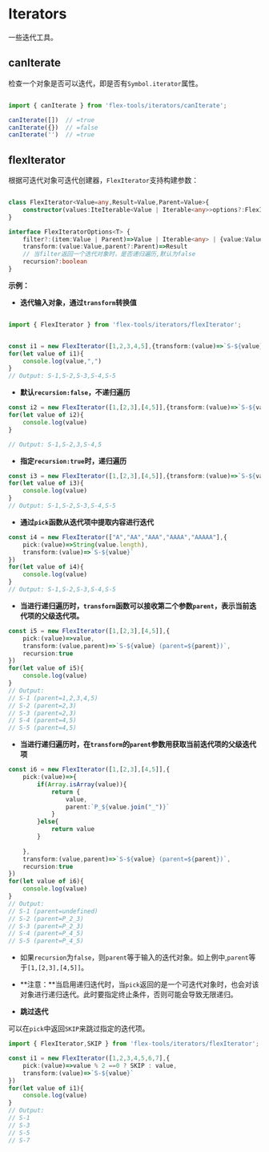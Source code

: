 # Iterators

一些迭代工具。

## canIterate

检查一个对象是否可以迭代，即是否有`Symbol.iterator`属性。

```ts

import { canIterate } from 'flex-tools/iterators/canIterate';

canIterate([])  // =true
canIterate({})  // =false
canIterate('')  // =true
```


## flexIterator

根据可迭代对象可迭代创建器，`FlexIterator`支持构建参数：

```ts

class FlexIterator<Value=any,Result=Value,Parent=Value>{
    constructor(values:IteIterable<Value | Iterable<any>>options?:FlexIteratorOptions<Value>)    
}

interface FlexIteratorOptions<T> {
    filter?:(item:Value | Parent)=>Value | Iterable<any> | {value:Value | Iterable<any>,parent:Parent}
    transform:(value:Value,parent?:Parent)=>Result
    // 当filter返回一个迭代对象时，是否递归遍历,默认为false
    recursion?:boolean
}
```
 

**示例：**

- **迭代输入对象，通过`transform`转换值**

```ts

import { FlexIterator } from 'flex-tools/iterators/flexIterator';


const i1 = new FlexIterator([1,2,3,4,5],{transform:(value)=>`S-${value}`})
for(let value of i1){
    console.log(value,",")
}
// Output: S-1,S-2,S-3,S-4,S-5
```

- **默认`recursion:false`，不递归遍历**

```ts 
const i2 = new FlexIterator([1,[2,3],[4,5]],{transform:(value)=>`S-${value}`})
for(let value of i2){
    console.log(value)
}

// Output: S-1,S-2,3,S-4,5
```
- **指定`recursion:true`时，递归遍历**

```ts
const i3 = new FlexIterator([1,[2,3],[4,5]],{transform:(value)=>`S-${value}`,recursion:true})
for(let value of i3){
    console.log(value)
}
// Output: S-1,S-2,S-3,S-4,S-5
```

- **通过`pick`函数从迭代项中提取内容进行迭代**

```ts
const i4 = new FlexIterator(["A","AA","AAA","AAAA","AAAAA"],{
    pick:(value)=>String(value.length),
    transform:(value)=>`S-${value}`
})
for(let value of i4){
    console.log(value)
}
// Output: S-1,S-2,S-3,S-4,S-5
```

- **当进行递归遍历时，`transform`函数可以接收第二个参数`parent`，表示当前迭代项的父级迭代项。**

```ts
const i5 = new FlexIterator([1,[2,3],[4,5]],{
    pick:(value)=>value,
    transform:(value,parent)=>`S-${value} (parent=${parent})`,
    recursion:true
})
for(let value of i5){
    console.log(value)
}
// Output: 
// S-1 (parent=1,2,3,4,5)
// S-2 (parent=2,3)
// S-3 (parent=2,3)
// S-4 (parent=4,5)
// S-5 (parent=4,5) 

```

- **当进行递归遍历时，在`transform`的`parent`参数用获取当前迭代项的父级迭代项**

```ts
const i6 = new FlexIterator([1,[2,3],[4,5]],{
    pick:(value)=>{
        if(Array.isArray(value)){
            return {
                value,
                parent:`P_${value.join("_")}`
            }
        }else{  
            return value    
        }
        
    },
    transform:(value,parent)=>`S-${value} (parent=${parent})`,
    recursion:true
})
for(let value of i6){
    console.log(value)
}
// Output: 
// S-1 (parent=undefined)
// S-2 (parent=P_2_3)
// S-3 (parent=P_2_3)
// S-4 (parent=P_4_5)
// S-5 (parent=P_4_5)
```

- 如果`recursion`为`false`，则`parent`等于输入的迭代对象。如上例中,`parent`等于`[1,[2,3],[4,5]]`。 
- **注意：**当启用递归迭代时，当`pick`返回的是一个可迭代对象时，也会对该对象进行递归迭代。此时要指定终止条件，否则可能会导致无限递归。


- **跳过迭代**

可以在`pick`中返回`SKIP`来跳过指定的迭代项。

```ts
import { FlexIterator,SKIP } from 'flex-tools/iterators/flexIterator';

const i1 = new FlexIterator([1,2,3,4,5,6,7],{
    pick:(value)=>value % 2 ==0 ? SKIP : value,
    transform:(value)=>`S-${value}`
})
for(let value of i1){
    console.log(value)
}
// Output:
// S-1
// S-3
// S-5
// S-7
```